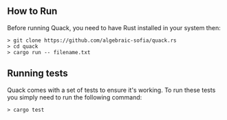 ## How to Run

Before running Quack, you need to have Rust installed in your system then:

```
> git clone https://github.com/algebraic-sofia/quack.rs
> cd quack
> cargo run -- filename.txt
```

## Running tests

Quack comes with a set of tests to ensure it's working. To run these tests you simply need to run
the following command:

```
> cargo test
```
